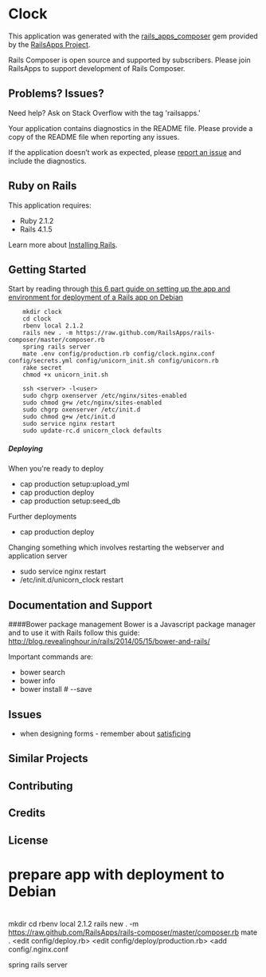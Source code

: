 Clock
================

This application was generated with the [rails_apps_composer](https://github.com/RailsApps/rails_apps_composer) gem
provided by the [RailsApps Project](http://railsapps.github.io/).

Rails Composer is open source and supported by subscribers. Please join RailsApps to support development of Rails Composer.

Problems? Issues?
-----------

Need help? Ask on Stack Overflow with the tag 'railsapps.'

Your application contains diagnostics in the README file. Please provide a copy of the README file when reporting any issues.

If the application doesn’t work as expected, please [report an issue](https://github.com/RailsApps/rails_apps_composer/issues)
and include the diagnostics.

Ruby on Rails
-------------

This application requires:

- Ruby 2.1.2
- Rails 4.1.5

Learn more about [Installing Rails](http://railsapps.github.io/installing-rails.html).

Getting Started
---------------

Start by reading through [this 6 part guide on setting up the app and environment for deployment of a Rails app on Debian](http://vladigleba.com/blog/2014/03/05/deploying-rails-apps-part-1-securing-the-server/)

		mkdir clock
		cd clock
		rbenv local 2.1.2
		rails new . -m https://raw.github.com/RailsApps/rails-composer/master/composer.rb
		spring rails server
		mate .env config/production.rb config/clock.nginx.conf config/secrets.yml config/unicorn_init.sh config/unicorn.rb 
		rake secret
		chmod +x unicorn_init.sh

		ssh <server> -l<user>
		sudo chgrp oxenserver /etc/nginx/sites-enabled
		sudo chmod g+w /etc/nginx/sites-enabled
		sudo chgrp oxenserver /etc/init.d
		sudo chmod g+w /etc/init.d
		sudo service nginx restart
		sudo update-rc.d unicorn_clock defaults
		

















##### Deploying
When you're ready to deploy

* cap production setup:upload_yml
* cap production deploy
* cap production setup:seed\_db

Further deployments

* cap production deploy

Changing something which involves restarting the webserver and application server

* sudo service nginx restart
* /etc/init.d/unicorn_clock restart

Documentation and Support
-------------------------

####Bower package management
Bower is a Javascript package manager and to use it with Rails follow this guide: http://blog.revealinghour.in/rails/2014/05/15/bower-and-rails/

Important commands are:

* bower search <package>
* bower info <package>
* bower install <package>#<version> --save

Issues
-------------

* when designing forms - remember about [satisficing](http://www.sitepoint.com/satisficing-mean-web-forms)

Similar Projects
----------------

Contributing
------------

Credits
-------

License
-------

# prepare app with deployment to Debian
#
mkdir <project>
cd <project>
rbenv local 2.1.2
rails new . -m https://raw.github.com/RailsApps/rails-composer/master/composer.rb
mate .
	<edit config/deploy.rb>
	<edit config/deploy/production.rb>
  <add config/<project>.nginx.conf
		
<setup GitHub repo>
<add bookmark to SourceTree>

spring rails server
